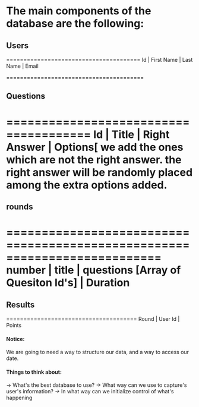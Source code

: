 # The main components of the database are the following:

## Users

=======================================
Id | First Name | Last Name | Email

========================================
## Questions

======================================
Id | Title | Right Answer | Options[ we add the ones which are not the right answer. 
the right answer will be randomly placed among the extra options added.
======================================

## rounds

==========================================================================
number | title <optional> | questions [Array of Quesiton Id's] | Duration
===========================================================================

## Results

======================================
Round | User Id | Points

#### Notice:
We are going to need a way to structure our data, and a way to access our date. 
#### Things to think about:
-> What's the best database to use?
-> What way can we use to capture's user's information?
-> In what way can we initialize control of what's happening

